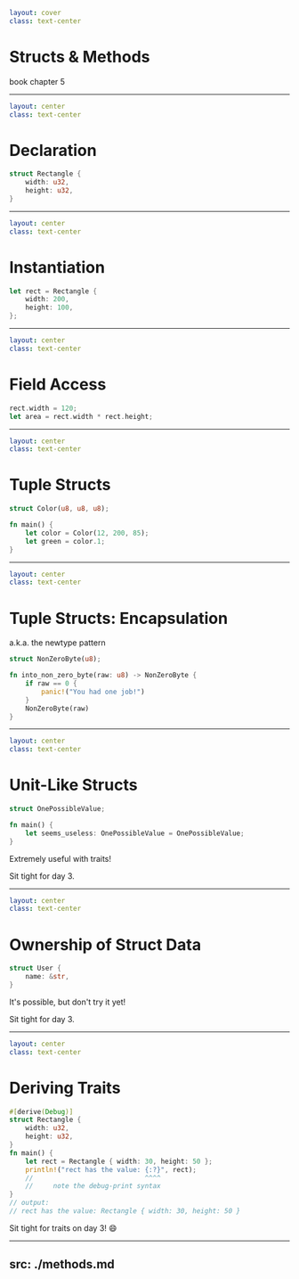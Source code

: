 ```yaml
layout: cover
class: text-center
```

# Structs & Methods

book chapter 5

<Nr />

---

```yaml
layout: center
class: text-center
```

# Declaration

```rust
struct Rectangle {
    width: u32,
    height: u32,
}
```

<Nr />

---

```yaml
layout: center
class: text-center
```

# Instantiation

```rust
let rect = Rectangle {
    width: 200,
    height: 100,
};
```

<Nr />

---

```yaml
layout: center
class: text-center
```

# Field Access

```rust
rect.width = 120;
let area = rect.width * rect.height;
```

<Nr />

---

```yaml
layout: center
class: text-center
```

# Tuple Structs

```rust
struct Color(u8, u8, u8);

fn main() {
    let color = Color(12, 200, 85);
    let green = color.1;
}
```

<Nr />

---

```yaml
layout: center
class: text-center
```

# Tuple Structs: Encapsulation

a.k.a. the newtype pattern

```rust
struct NonZeroByte(u8);

fn into_non_zero_byte(raw: u8) -> NonZeroByte {
    if raw == 0 {
        panic!("You had one job!")
    }
    NonZeroByte(raw)
}
```

<Nr />

---

```yaml
layout: center
class: text-center
```

# Unit-Like Structs

```rust
struct OnePossibleValue;

fn main() {
    let seems_useless: OnePossibleValue = OnePossibleValue;
}
```

Extremely useful with traits!

Sit tight for day 3.

<Nr />

---

```yaml
layout: center
class: text-center
```

# Ownership of Struct Data

```rust
struct User {
    name: &str,
}
```

It's possible, but don't try it yet!

Sit tight for day 3.

<div
    style="background-color: red"
    class="h-0.8 rounded absolute top-66 left-108 w-10"
></div>

<Nr />

---

```yaml
layout: center
class: text-center
```

# Deriving Traits

```rust {1,2,8-10}
#[derive(Debug)]
struct Rectangle {
    width: u32,
    height: u32,
}
fn main() {
    let rect = Rectangle { width: 30, height: 50 };
    println!("rect has the value: {:?}", rect);
    //                            ^^^^
    //     note the debug-print syntax
}
// output:
// rect has the value: Rectangle { width: 30, height: 50 }
```

Sit tight for traits on day 3! 😄

<Nr />

---
src: ./methods.md
---
